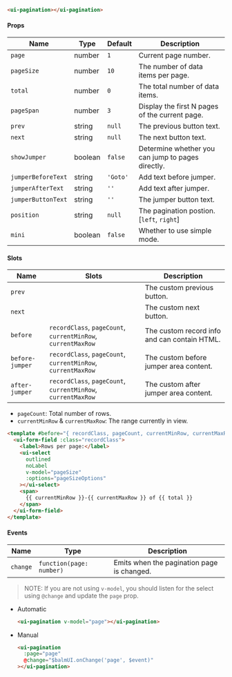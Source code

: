 ```html
<ui-pagination></ui-pagination>
```

#### Props

| Name               | Type    | Default  | Description                                       |
| ------------------ | ------- | -------- | ------------------------------------------------- |
| `page`             | number  | `1`      | Current page number.                              |
| `pageSize`         | number  | `10`     | The number of data items per page.                |
| `total`            | number  | `0`      | The total number of data items.                   |
| `pageSpan`         | number  | `3`      | Display the first N pages of the current page.    |
| `prev`             | string  | `null`   | The previous button text.                         |
| `next`             | string  | `null`   | The next button text.                             |
| `showJumper`       | boolean | `false`  | Determine whether you can jump to pages directly. |
| `jumperBeforeText` | string  | `'Goto'` | Add text before jumper.                           |
| `jumperAfterText`  | string  | `''`     | Add text after jumper.                            |
| `jumperButtonText` | string  | `''`     | The jumper button text.                           |
| `position`         | string  | `null`   | The pagination postion. [`left`, `right`]         |
| `mini`             | boolean | `false`  | Whether to use simple mode.                       |

#### Slots

| Name            | Slots                                                        | Description                                  |
| --------------- | ------------------------------------------------------------ | -------------------------------------------- |
| `prev`          |                                                              | The custom previous button.                  |
| `next`          |                                                              | The custom next button.                      |
| `before`        | `recordClass`, `pageCount`, `currentMinRow`, `currentMaxRow` | The custom record info and can contain HTML. |
| `before-jumper` | `recordClass`, `pageCount`, `currentMinRow`, `currentMaxRow` | The custom before jumper area content.       |
| `after-jumper`  | `recordClass`, `pageCount`, `currentMinRow`, `currentMaxRow` | The custom after jumper area content.        |

- `pageCount`: Total number of rows.
- `currentMinRow` & `currentMaxRow`: The range currently in view.

```html
<template #before="{ recordClass, pageCount, currentMinRow, currentMaxRow }">
  <ui-form-field :class="recordClass">
    <label>Rows per page:</label>
    <ui-select
      outlined
      noLabel
      v-model="pageSize"
      :options="pageSizeOptions"
    ></ui-select>
    <span>
      {{ currentMinRow }}-{{ currentMaxRow }} of {{ total }}
    </span>
  </ui-form-field>
</template>
```

#### Events

| Name     | Type                     | Description                                |
| -------- | ------------------------ | ------------------------------------------ |
| `change` | `function(page: number)` | Emits when the pagination page is changed. |

> NOTE: If you are not using `v-model`, you should listen for the select using `@change` and update the `page` prop.

- Automatic
  ```html
  <ui-pagination v-model="page"></ui-pagination>
  ```
- Manual
  ```html
  <ui-pagination
    :page="page"
    @change="$balmUI.onChange('page', $event)"
  ></ui-pagination>
  ```
